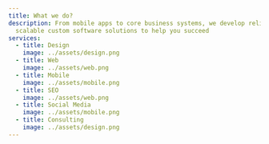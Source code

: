 ```yaml
---
title: What we do?
description: From mobile apps to core business systems, we develop reliable,
  scalable custom software solutions to help you succeed
services:
  - title: Design
    image: ../assets/design.png
  - title: Web
    image: ../assets/web.png
  - title: Mobile
    image: ../assets/mobile.png
  - title: SEO
    image: ../assets/web.png
  - title: Social Media
    image: ../assets/mobile.png
  - title: Consulting
    image: ../assets/design.png
---
```

